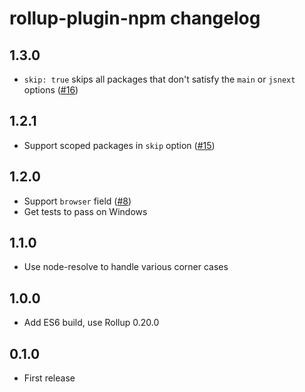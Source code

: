 # rollup-plugin-npm changelog

## 1.3.0

* `skip: true` skips all packages that don't satisfy the `main` or `jsnext` options ([#16](https://github.com/rollup/rollup-plugin-npm/pull/16))

## 1.2.1

* Support scoped packages in `skip` option ([#15](https://github.com/rollup/rollup-plugin-npm/issues/15))

## 1.2.0

* Support `browser` field ([#8](https://github.com/rollup/rollup-plugin-npm/issues/8))
* Get tests to pass on Windows

## 1.1.0

* Use node-resolve to handle various corner cases

## 1.0.0

* Add ES6 build, use Rollup 0.20.0

## 0.1.0

* First release
